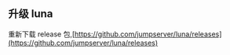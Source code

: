 ## 升级 luna

重新下载 release 包,[https://github.com/jumpserver/luna/releases](https://github.com/jumpserver/luna/releases)





